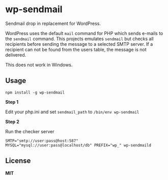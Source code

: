 # wp-sendmail

Sendmail drop in replacement for WordPress.

WordPress uses the default `mail` command for PHP which sends e-mails to the `sendmail` command. This projects emulates `sendmail` but checks all recipients before sending the message to a selected SMTP server. If a recipient can not be found from the users table, the message is not delivered.

This does not work in Windows.

## Usage

```
npm install -g wp-sendmail
```

**Step 1**

Edit your php.ini and set `sendmail_path` to `/bin/env wp-sendmail`

**Step 2**

Run the checker server

`SMTP="smtp://user:pass@host:587" MYSQL="mysql://user:pass@localhost/db" PREFIX="wp_" wp-sendmaild`

## License

**MIT**

